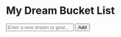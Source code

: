 <!DOCTYPE html>
<html lang="en">
<head>
    <meta charset="UTF-8">
    <meta name="viewport" content="width=device-width, initial-scale=1.0">
    <title>Dream Bucket List</title>
    <link rel="stylesheet" href="styles.css">
    <link rel="stylesheet" href="https://cdnjs.cloudflare.com/ajax/libs/font-awesome/6.0.0-beta3/css/all.min.css">
</head>
<body>
    <div class="container">
        <h1>My Dream Bucket List</h1>
        <div class="input-section">
            <input type="text" id="goal-input" placeholder="Enter a new dream or goal...">
            <button id="add-btn"><i class="fas fa-plus-circle"></i> Add</button>
        </div>
        <ul id="goal-list"></ul>
    </div>
    <script src="../src/main.js"></script>
</body>
</html>